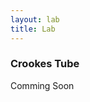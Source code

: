 ```yaml
---
layout: lab
title: Lab
---
```


### Crookes Tube

<div class="alert alert-danger">Comming Soon</div>